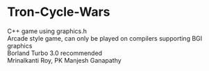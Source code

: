 # Tron-Cycle-Wars  
C++ game using graphics.h  
Arcade style game, can only be played on compilers supporting BGI graphics  
Borland Turbo 3.0 recommended  
Mrinalkanti Roy, PK Manjesh Ganapathy
